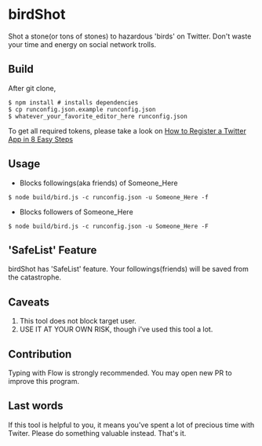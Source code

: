 # birdShot
Shot a stone(or tons of stones) to hazardous 'birds' on Twitter. Don't waste your time and energy on social network trolls.

## Build
After git clone,

```!shell
$ npm install # installs dependencies
$ cp runconfig.json.example runconfig.json
$ whatever_your_favorite_editor_here runconfig.json
```

To get all required tokens, please take a look on [How to Register a Twitter App in 8 Easy Steps](https://iag.me/socialmedia/how-to-create-a-twitter-app-in-8-easy-steps/)

## Usage
* Blocks followings(aka friends) of Someone_Here
```!shell
$ node build/bird.js -c runconfig.json -u Someone_Here -f
```

* Blocks followers of Someone_Here
```!shell
$ node build/bird.js -c runconfig.json -u Someone_Here -F
```

## 'SafeList' Feature
birdShot has 'SafeList' feature. Your followings(friends) will be saved from the catastrophe.


## Caveats
1. This tool does not block target user. 
2. USE IT AT YOUR OWN RISK, though i've used this tool a lot.

## Contribution
Typing with Flow is strongly recommended. You may open new PR to improve this program.

## Last words
If this tool is helpful to you, it means you've spent a lot of precious time with Twiter. Please do something valuable instead. That's it.
